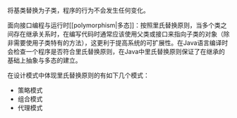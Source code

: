 
将基类替换为子类，程序的行为不会发生任何变化。

面向接口编程与运行时[[polymorphism|多态]]：按照里氏替换原则，当多个类之间存在继承关系时，在编写代码时通常应该使用父类或接口来指向子类的对象（除非需要使用子类特有的方法），这更利于提高系统的可扩展性。在Java语言编译时会检查一个程序是否符合里氏替换原则，在Java中里氏替换原则保证了在继承的基础上抽象与多态的建立。

在设计模式中体现里氏替换原则的有如下几个模式：
- 策略模式
- 组合模式
- 代理模式



